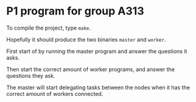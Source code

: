 # P1 program for group A313

To compile the project, type `make`.

Hopefully it should produce the two binaries `master` and `worker`.

First start of by running the master program and answer the questions it asks.

Then start the correct amount of worker programs, and answer the questions they ask.

The master will start delegating tasks between the nodes when it has the correct amount of workers connected.